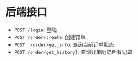 # 后端接口

- `POST /login`:        登陆
- `POST /order/create`: 创建订单
- `POST  /order/get_info`:   查询当前订单状态
- `POST /order/get_history}`: 查询订单历史所有记录
